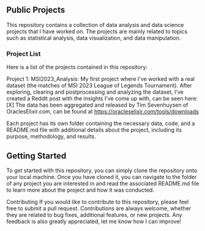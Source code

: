## Public Projects
This repository contains a collection of data analysis and data science projects that I have worked on. The projects are mainly related to topics such as statistical analysis, data visualization, and data manipulation.

### Project List
Here is a list of the projects contained in this repository:

Project 1: MSI2023_Analysis: My first project where I've worked with a real dataset (the matches of MSI 2023 League of Legends Tournament). After exploring, clearing and postprocessing and analyzing the dataset, I've created a Reddit post with the insights I've come up with, can be seen here: [X] The data has been aggregated and released by Tim Sevenhuysen of OraclesElixir.com, can be found at https://oracleselixir.com/tools/downloads

Each project has its own folder containing the necessary data, code, and a README.md file with additional details about the project, including its purpose, methodology, and results.

## Getting Started
To get started with this repository, you can simply clone the repository onto your local machine.
Once you have cloned it, you can navigate to the folder of any project you are interested in and read the associated README.md file to learn more about the project and how it was conducted.

Contributing
If you would like to contribute to this repository, please feel free to submit a pull request. Contributions are always welcome, whether they are related to bug fixes, additional features, or new projects. Any feedback is also greatly appreciated, let me know how I can improve!
